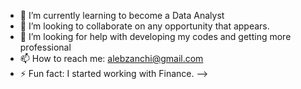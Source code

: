 - 🌱 I’m currently learning to become a Data Analyst
- 👯 I’m looking to collaborate on any opportunity that appears.
- 🤔 I’m looking for help with developing my codes and getting more professional
- 📫 How to reach me: alebzanchi@gmail.com
- ⚡ Fun fact: I started working with Finance.
-->
